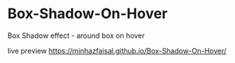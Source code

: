 # Box-Shadow-On-Hover
Box Shadow effect - around box on hover

live preview
https://minhazfaisal.github.io/Box-Shadow-On-Hover/
